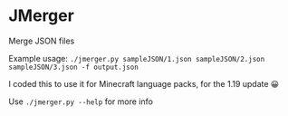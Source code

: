 # JMerger
Merge JSON files

Example usage: `./jmerger.py sampleJSON/1.json sampleJSON/2.json sampleJSON/3.json -f output.json`

I coded this to use it for Minecraft language packs, for the 1.19 update 😀

Use `./jmerger.py --help` for more info